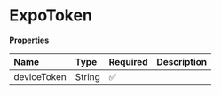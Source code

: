 # ExpoToken

**Properties**

| Name        | Type   | Required | Description |
| :---------- | :----- | :------- | :---------- |
| deviceToken | String | ✅       |             |
